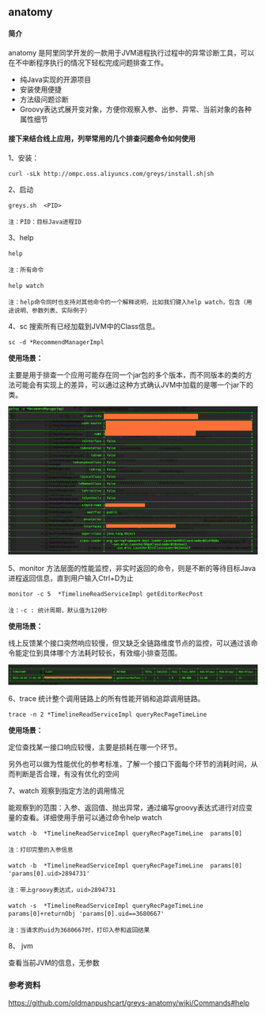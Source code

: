 anatomy
---
#### 简介

anatomy 是阿里同学开发的一款用于JVM进程执行过程中的异常诊断工具，可以在不中断程序执行的情况下轻松完成问题排查工作。

* 纯Java实现的开源项目
* 安装使用便捷
* 方法级问题诊断
* Groovy表达式展开变对象，方便你观察入参、出参、异常、当前对象的各种属性细节

#### 接下来结合线上应用，列举常用的几个排查问题命令如何使用

1、安装：

```
curl -sLk http://ompc.oss.aliyuncs.com/greys/install.sh|sh
```

2、启动

```
greys.sh  <PID>

注：PID：目标Java进程ID
```

3、help

```
help  

注：所有命令

help watch

注：help命令同时也支持对其他命令的一个解释说明，比如我们键入help watch，包含（用途说明、参数列表、实际例子）

```

4、sc 搜索所有已经加载到JVM中的Class信息。

```
sc -d *RecommendManagerImpl
```
**使用场景：**

主要是用于排查一个应用可能存在同一个jar包的多个版本，而不同版本的类的方法可能会有实现上的差异，可以通过这种方式确认JVM中加载的是哪一个jar下的类。

![image](img/Snip20161002_1.png)


5、monitor 方法层面的性能监控，非实时返回的命令，则是不断的等待目标Java进程返回信息，直到用户输入Ctrl+D为止

```
monitor -c 5  *TimelineReadServiceImpl getEditorRecPost

注：-c : 统计周期，默认值为120秒
```

**使用场景：**

线上反馈某个接口突然响应较慢，但又缺乏全链路维度节点的监控，可以通过该命令能定位到具体哪个方法耗时较长，有效缩小排查范围。

![image](img/Snip20161002_2.png)


6、trace 统计整个调用链路上的所有性能开销和追踪调用链路。

```
trace -n 2 *TimelineReadServiceImpl queryRecPageTimeLine
```


**使用场景：**

定位查找某一接口响应较慢，主要是损耗在哪一个环节。

另外也可以做为性能优化的参考标准，了解一个接口下面每个环节的消耗时间，从而判断是否合理，有没有优化的空间

7、watch 观察到指定方法的调用情况

能观察到的范围：入参、返回值、抛出异常，通过编写groovy表达式进行对应变量的查看。详细使用手册可以通过命令help watch

```
watch -b  *TimelineReadServiceImpl queryRecPageTimeLine  params[0]

注：打印完整的入参信息

watch -b  *TimelineReadServiceImpl queryRecPageTimeLine  params[0] 'params[0].uid>2894731' 

注：带上groovy表达式，uid>2894731

watch -s  *TimelineReadServiceImpl queryRecPageTimeLine  params[0]+returnObj 'params[0].uid==3680667'

注：当请求的uid为3680667时，打印入参和返回结果
```

8、 jvm

查看当前JVM的信息，无参数


### 参考资料

https://github.com/oldmanpushcart/greys-anatomy/wiki/Commands#help

